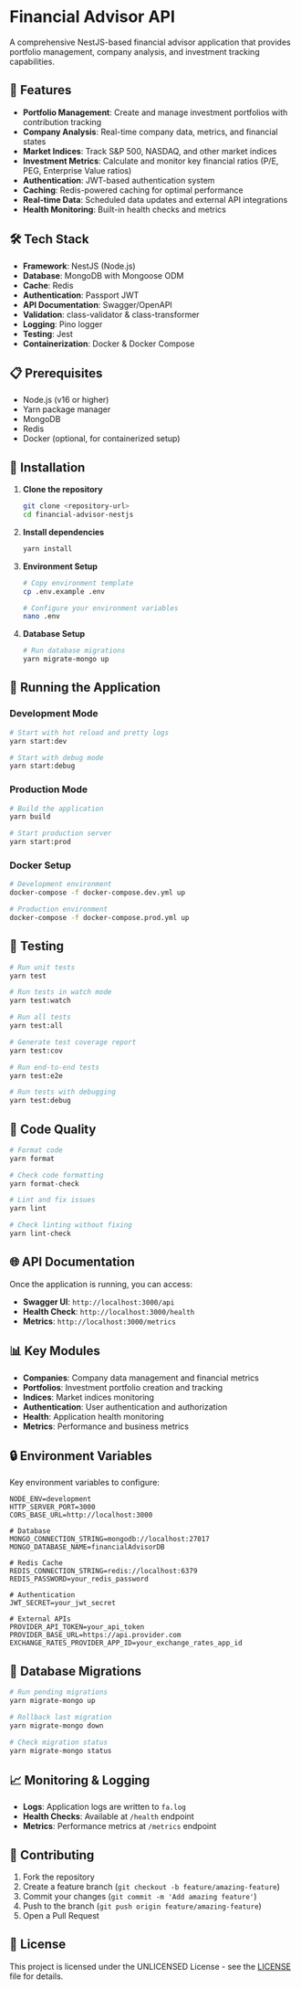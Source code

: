 # Financial Advisor API

A comprehensive NestJS-based financial advisor application that provides portfolio management, company analysis, and investment tracking capabilities.

## 🚀 Features

- **Portfolio Management**: Create and manage investment portfolios with contribution tracking
- **Company Analysis**: Real-time company data, metrics, and financial states
- **Market Indices**: Track S&P 500, NASDAQ, and other market indices
- **Investment Metrics**: Calculate and monitor key financial ratios (P/E, PEG, Enterprise Value ratios)
- **Authentication**: JWT-based authentication system
- **Caching**: Redis-powered caching for optimal performance
- **Real-time Data**: Scheduled data updates and external API integrations
- **Health Monitoring**: Built-in health checks and metrics

## 🛠️ Tech Stack

- **Framework**: NestJS (Node.js)
- **Database**: MongoDB with Mongoose ODM
- **Cache**: Redis
- **Authentication**: Passport JWT
- **API Documentation**: Swagger/OpenAPI
- **Validation**: class-validator & class-transformer
- **Logging**: Pino logger
- **Testing**: Jest
- **Containerization**: Docker & Docker Compose

## 📋 Prerequisites

- Node.js (v16 or higher)
- Yarn package manager
- MongoDB
- Redis
- Docker (optional, for containerized setup)

## 🔧 Installation

1. **Clone the repository**

   ```bash
   git clone <repository-url>
   cd financial-advisor-nestjs
   ```

2. **Install dependencies**

   ```bash
   yarn install
   ```

3. **Environment Setup**

   ```bash
   # Copy environment template
   cp .env.example .env

   # Configure your environment variables
   nano .env
   ```

4. **Database Setup**
   ```bash
   # Run database migrations
   yarn migrate-mongo up
   ```

## 🚀 Running the Application

### Development Mode

```bash
# Start with hot reload and pretty logs
yarn start:dev

# Start with debug mode
yarn start:debug
```

### Production Mode

```bash
# Build the application
yarn build

# Start production server
yarn start:prod
```

### Docker Setup

```bash
# Development environment
docker-compose -f docker-compose.dev.yml up

# Production environment
docker-compose -f docker-compose.prod.yml up
```

## 🧪 Testing

```bash
# Run unit tests
yarn test

# Run tests in watch mode
yarn test:watch

# Run all tests
yarn test:all

# Generate test coverage report
yarn test:cov

# Run end-to-end tests
yarn test:e2e

# Run tests with debugging
yarn test:debug
```

## 📝 Code Quality

```bash
# Format code
yarn format

# Check code formatting
yarn format-check

# Lint and fix issues
yarn lint

# Check linting without fixing
yarn lint-check
```

## 🌐 API Documentation

Once the application is running, you can access:

- **Swagger UI**: `http://localhost:3000/api`
- **Health Check**: `http://localhost:3000/health`
- **Metrics**: `http://localhost:3000/metrics`

## 📊 Key Modules

- **Companies**: Company data management and financial metrics
- **Portfolios**: Investment portfolio creation and tracking
- **Indices**: Market indices monitoring
- **Authentication**: User authentication and authorization
- **Health**: Application health monitoring
- **Metrics**: Performance and business metrics

## 🔒 Environment Variables

Key environment variables to configure:

```env
NODE_ENV=development
HTTP_SERVER_PORT=3000
CORS_BASE_URL=http://localhost:3000

# Database
MONGO_CONNECTION_STRING=mongodb://localhost:27017
MONGO_DATABASE_NAME=financialAdvisorDB

# Redis Cache
REDIS_CONNECTION_STRING=redis://localhost:6379
REDIS_PASSWORD=your_redis_password

# Authentication
JWT_SECRET=your_jwt_secret

# External APIs
PROVIDER_API_TOKEN=your_api_token
PROVIDER_BASE_URL=https://api.provider.com
EXCHANGE_RATES_PROVIDER_APP_ID=your_exchange_rates_app_id
```

## 🔄 Database Migrations

```bash
# Run pending migrations
yarn migrate-mongo up

# Rollback last migration
yarn migrate-mongo down

# Check migration status
yarn migrate-mongo status
```

## 📈 Monitoring & Logging

- **Logs**: Application logs are written to `fa.log`
- **Health Checks**: Available at `/health` endpoint
- **Metrics**: Performance metrics at `/metrics` endpoint

## 🤝 Contributing

1. Fork the repository
2. Create a feature branch (`git checkout -b feature/amazing-feature`)
3. Commit your changes (`git commit -m 'Add amazing feature'`)
4. Push to the branch (`git push origin feature/amazing-feature`)
5. Open a Pull Request

## 📄 License

This project is licensed under the UNLICENSED License - see the [LICENSE](LICENSE) file for details.
